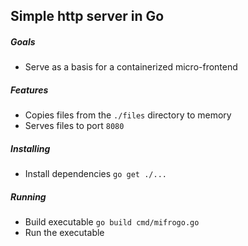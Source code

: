 ## Simple http server in Go

##### Goals
* Serve as a basis for a containerized micro-frontend

##### Features

* Copies files from the `./files` directory to memory
* Serves files to port `8080`

##### Installing
* Install dependencies `go get ./...`

##### Running
* Build executable `go build cmd/mifrogo.go`
* Run the executable